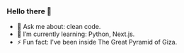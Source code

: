 ### Hello there 👋

- 💬 Ask me about: clean code.
- 🌱 I’m currently learning: Python, Next.js.
- ⚡ Fun fact: I've been inside The Great Pyramid of Giza.

<!--
Here are some ideas to get you started:

- 🔭 I’m currently working on ... 
- 🌱 I’m currently learning ...
- 👯 I’m looking to collaborate on ...
- 🤔 I’m looking for help with ...
-->
